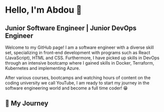 # Hello, I'm Abdou 👋

## Junior Software Engineer | Junior DevOps Engineer

Welcome to my GitHub page! I am a software engineer with a diverse skill set, specializing in front-end development with programs such as React (JavaScript), HTML and CSS. 
Furthermore, I have picked up skills in DevOps through an intensive bootcamp where I gained skills in Docker, Terraform, Kubernetes and implementing Azure.

After various courses, bootcamps and watching hours of content on the coding university we call YouTube, I am ready to start my journey in the software engineering world and become a full time coder! 😁

## 🚀 My Journey

<!--
**abdoukolley/abdoukolley** is a ✨ _special_ ✨ repository because its `README.md` (this file) appears on your GitHub profile.

Here are some ideas to get you started:

- 🔭 I’m currently working on ...
- 🌱 I’m currently learning ...
- 👯 I’m looking to collaborate on ...
- 🤔 I’m looking for help with ...
- 💬 Ask me about ...
- 📫 How to reach me: ...
- 😄 Pronouns: ...
- ⚡ Fun fact: ...
-->
